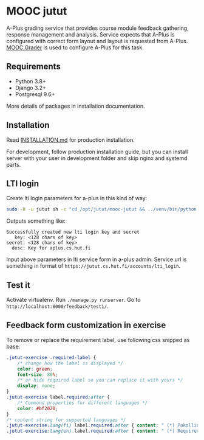 
MOOC jutut
==========

A-Plus grading service that provides course module feedback gathering, response management and analysis.
Service expects that A-Plus is configured with correct form layout and layout is requested from A-Plus.
[MOOC Grader](https://github.com/Aalto-LeTech/mooc-grader) is used to configure A-Plus for this task.


Requirements
------------

* Python 3.8+
* Django 3.2+
* Postgresql 9.6+

More details of packages in installation documentation.


Installation
------------

Read [INSTALLATION.md](INSTALLATION.md) for production installation.

For development,
follow production installation guide,
but you can install server with your user in development folder and skip nginx and systemd parts.

LTI login
---------

Create lti login parameters for a-plus in this kind of way:

```sh
sudo -H -u jutut sh -c "cd /opt/jutut/mooc-jutut && ../venv/bin/python manage.py add_lti_key -d 'Key for aplus.cs.hut.fi'"
```

Outputs something like:

```
Successfully created new lti login key and secret
   key: <128 chars of key>
secret: <128 chars of key>
  desc: Key for aplus.cs.hut.fi
```

Input above parameters in lti service form in a-plus admin.
Service url is something in format of `https://jutut.cs.hut.fi/accounts/lti_login`.

Test it
-------

Activate virtualenv.
Run `./manage.py runserver`.
Go to `http://localhost:8000/feedback/test1/`.


Feedback form customization in exercise
---------------------------------------

To remove or replace the requirement label, use following css snipped as base:

```css
.jutut-exercise .required-label {
	/* change how the label is displayed */
	color: green;
	font-size: 80%;
	/* or hide required label so you can replace it with yours */
	display: none;
}
.jutut-exercise label.required:after {
	/* Commond properties for different languages */
	color: #bf2020;
}
/* content string for supported languages */
.jutut-exercise:lang(fi) label.required:after { content: " (*) Pakollinen"; }
.jutut-exercise:lang(en) label.required:after { content: " (*) Required"; }

```
